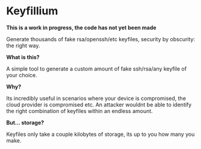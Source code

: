 # Keyfillium
**This is a work in progress, the code has not yet been made**

Generate thousands of fake rsa/openssh/etc keyfiles, security by obscurity: the right way.

**What is this?**

A simple tool to generate a custom amount of fake ssh/rsa/any keyfile of your choice.

**Why?**

Its incredibly useful in scenarios where your device is compromised, the cloud provider is compromised etc. 
An attacker wouldnt be able to identify the right combination of keyfiles within an endless amount.

**But... storage?**

Keyfiles only take a couple kilobytes of storage, its up to you how many you make.
